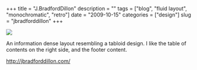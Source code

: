 +++
title = "J.BradfordDillon"
description = ""
tags = ["blog", "fluid layout", "monochromatic", "retro"]
date = "2009-10-15"
categories = ["design"]
slug = "jbradforddillon"
+++


 

  <div id="screens-thumbs" class="clearfix">
    <div class="txt-center" id="design-submission"><a href="http://jbradforddillon.com/"><img id='bluga-thumbnail-1913' class='bluga-thumbnail large' src='//konigi.com/media/bluga/
wt4ad729a2055aa_0.jpg'/></a></div>  
  </div>   
<p>An information dense layout resembling a tabloid design. I like the table of contents on the right side, and the footer content.</p>
<p><a href="http://jbradforddillon.com/">http://jbradforddillon.com/</a></p>




